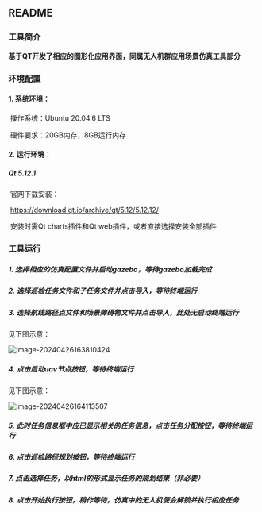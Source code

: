 ## README

### 工具简介

**基于QT开发了相应的图形化应用界面，同属无人机群应用场景仿真工具部分**

### 环境配置

#### 1. 系统环境：

​	操作系统：Ubuntu 20.04.6 LTS

​	硬件要求：20GB内存，8GB运行内存

#### 2. 运行环境：

##### Qt 5.12.1

​	官网下载安装：

​	https://download.qt.io/archive/qt/5.12/5.12.12/ 

​	安装时需Qt charts插件和Qt web插件，或者直接选择安装全部插件

### 工具运行

##### 1. 选择相应的仿真配置文件并启动gazebo，等待gazebo加载完成

##### 2. 选择巡检任务文件和子任务文件并点击导入，等待终端运行

##### 3. 选择航线路径点文件和场景障碍物文件并点击导入，此处无启动终端运行

见下图示意：

![image-20240426163810424](C:\Users\liangzx\AppData\Roaming\Typora\typora-user-images\image-20240426163810424.png)

##### 4. 点击启动uav节点按钮，等待终端运行

见下图示意：

![image-20240426164113507](C:\Users\liangzx\AppData\Roaming\Typora\typora-user-images\image-20240426164113507.png)

##### 5. 此时任务信息框中应已显示相关的任务信息，点击任务分配按钮，等待终端运行

##### 6. 点击巡检路径规划按钮，等待终端运行

##### 7. 点击选择任务，以html的形式显示任务的规划结果（非必要）

##### 8. 点击开始执行按钮，稍作等待，仿真中的无人机便会解锁并执行相应任务